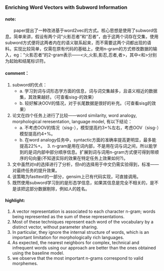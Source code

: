 ### Enriching Word Vectors with Subword Information

#### note:
&emsp;&emsp;paper提出了一种改进基于word2vec的方式。核心思想是使用了subword信息。简单来讲，假设有两个词“火影忍者”和“忍者”，由于这两个词存在交集，使用subword方式便将这两者内在的语义联系起来，而不需要这两个词都出现的语料。实现比较简单，仅需在原有代码的基础上，使用n-gram的方式修改数据的输入，eg：“火影忍者”的2-gram表示——<火,火影,影忍,忍者,者>，其中<和>分别为起始和结尾标识符。

#### comment：
  1. subword的优点：
      * a. 学习到词与词形态学方面的信息，词与词交集越多，且语义相近的数据集，其效果越好。（可查看sisg-的效果）
      * b. 较好解决OOV的情况，对于长尾数据是很好的补充。（可查看sisg的效果）
  2. 论文在四个任务上进行了比较——word similarity, word analogy, morphological reresentation, language model, 有以下结论：
      * a. 不考虑OOV的情况（sisg-），模型提高约3+%左右，考虑OOV（sisg-）模型提高约4+%。
      * b. 在word analogy任务中，syntactic方面的准确率提高更明显，最多能提高22%+。
  3. n-gram是用在词内部，不是用在词与词之间，所以能学到的是词内部中部分顺序信息。扩展到词与词用n-gram方式便可得到带顺序的句向量(不知道实际的效果在特定任务上效果如何?)。
  4. 文中虽然对n的选择进行了分析，但n的选择用于中文仍需实验得到，标准——对最终任务的提升效果。
  5. 该策略为fasttext的一部分，gensim上已有代码实现，可直接调用。
  6. 既然使用subword学习到的是形态学信息，如果其信息是完全不相关的，是不是该把这部分数据剔除，例如人的姓名。

#### highlight:
  1. A vector representation is associated to each character n-gram; words being represented as the sum of these representations.
  2. Most of these techniques represent each word of the vocabulary by a distinct vector, without parameter sharing.
  3. In particular, they ignore the internal structure of words, which is an important limitation for morphologically rich languages.
  4. As expected, the nearest neighbors for complex, technical and infrequent words using our approach are better than the ones obtained using the baseline model.
  5. we observe that the most important n-grams correspond to valid morphemes.
